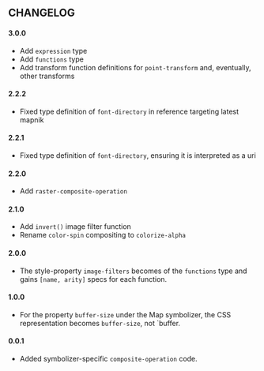 ## CHANGELOG

#### 3.0.0

* Add `expression` type
* Add `functions` type
* Add transform function definitions for `point-transform` and,
  eventually, other transforms

#### 2.2.2

* Fixed type definition of `font-directory` in reference targeting latest mapnik

#### 2.2.1

* Fixed type definition of `font-directory`, ensuring it is interpreted as a uri

#### 2.2.0

* Add `raster-composite-operation`

#### 2.1.0

* Add `invert()` image filter function
* Rename `color-spin` compositing to `colorize-alpha`

#### 2.0.0

* The style-property `image-filters` becomes of the `functions`
  type and gains `[name, arity]` specs for each function.

#### 1.0.0

* For the property `buffer-size` under the Map symbolizer,
  the CSS representation becomes `buffer-size`, not `buffer.

#### 0.0.1

* Added symbolizer-specific `composite-operation` code.
